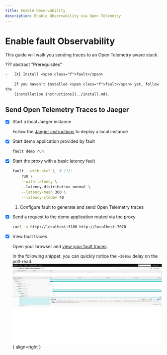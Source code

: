 ```yaml
---
title: Enable Observability
description: Enable Observability via Open Telemetry
---
```


# Enable <span class="f">fault</span> Observability

This guide will walk you sending traces to an Open Telemetry aware stack.

??? abstract "Prerequisites"

    -   [X] Install <span class="f">fault</span>

        If you haven’t installed <span class="f">fault</span> yet, follow the
        [installation instructions](../install.md).

## Send Open Telemetry Traces to Jaeger

-   [X] Start a local Jaeger instance

    Follow the
    [Jaeger instructions](https://www.jaegertracing.io/docs/2.4/getting-started/)
    to deploy a local instance

-   [X] Start demo application provided by <span class="f">fault</span>

    ```bash
    fault demo run
    ```

-   [X] Start the proxy with a basic latency fault

    ```bash
    fault --with-otel \  # (1)!
        run \
        --with-latency \ 
        --latency-distribution normal \
        --latency-mean 300 \
        --latency-stddev 40
    ```

    1.  Configure fault to generate and send Open Telemetry traces
   

-   [X] Send a request to the demo application routed via the proxy

    ```bash
    curl -x http://localhost:3180 http://localhost:7070
    ```

-   [X] View <span class="f">fault</span> traces

    Open your browser and
    [view your fault traces](http://localhost:16686/search?operation=apply_on_response&service=fault-cli).

    In the following snippet, you can quickly notice the `~308ms` delay on the
    poll-read. ![Jaeger Traces](../../assets/otel.png){ align=right }